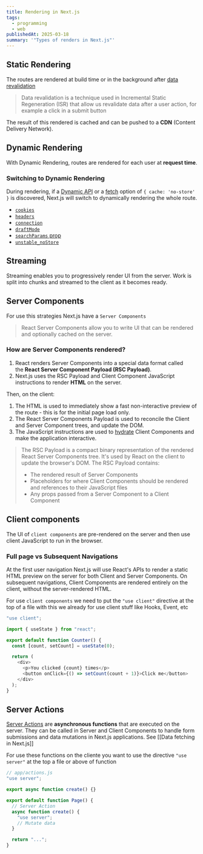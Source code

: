 ```yaml
---
title: Rendering in Next.js
tags:
  - programming
  - web
publishedAt: 2025-03-18
summary: '"Types of renders in Next.js"'
---
```


## Static Rendering

The routes are rendered at build time or in the background after [data revalidation](https://nextjs.org/docs/app/building-your-application/data-fetching/incremental-static-regeneration)

> Data revalidation is a technique used in Incremental Static Regeneration (ISR) that allow us revalidate data after a user action, for example a click in a submit button

The result of this rendered is cached and can be pushed to a **CDN** (Content Delivery Network).

## Dynamic Rendering

With Dynamic Rendering, routes are rendered for each user at **request time**.

### Switching to Dynamic Rendering

During rendering, if a [Dynamic API](https://nextjs.org/docs/app/building-your-application/rendering/server-components#dynamic-apis) or a [fetch](https://nextjs.org/docs/app/api-reference/functions/fetch) option of `{ cache: 'no-store' }` is discovered, Next.js will switch to dynamically rendering the whole route.

- [`cookies`](https://nextjs.org/docs/app/api-reference/functions/cookies)
- [`headers`](https://nextjs.org/docs/app/api-reference/functions/headers)
- [`connection`](https://nextjs.org/docs/app/api-reference/functions/connection)
- [`draftMode`](https://nextjs.org/docs/app/api-reference/functions/draft-mode)
- [`searchParams` prop](https://nextjs.org/docs/app/api-reference/file-conventions/page#searchparams-optional)
- [`unstable_noStore`](https://nextjs.org/docs/app/api-reference/functions/unstable_noStore)

## Streaming

Streaming enables you to progressively render UI from the server. Work is split into chunks and streamed to the client as it becomes ready.

## Server Components

For use this strategies Next.js have a `Server Components`

> React Server Components allow you to write UI that can be rendered and optionally cached on the server.

### How are Server Components rendered?

1. React renders Server Components into a special data format called the **React Server Component Payload (RSC Payload)**.
2. Next.js uses the RSC Payload and Client Component JavaScript instructions to render **HTML** on the server.

Then, on the client:

1. The HTML is used to immediately show a fast non-interactive preview of the route - this is for the initial page load only.
2. The React Server Components Payload is used to reconcile the Client and Server Component trees, and update the DOM.
3. The JavaScript instructions are used to [hydrate](https://react.dev/reference/react-dom/client/hydrateRoot) Client Components and make the application interactive.

> The RSC Payload is a compact binary representation of the rendered React Server Components tree. It's used by React on the client to update the browser's DOM. The RSC Payload contains:
>
> - The rendered result of Server Components
> - Placeholders for where Client Components should be rendered and references to their JavaScript files
> - Any props passed from a Server Component to a Client Component

## Client components

The UI of `client components` are pre-rendered on the server and then use client JavaScript to run in the browser.

### Full page vs Subsequent Navigations

At the first user navigation Next.js will use React's APIs to render a static HTML preview on the server for both Client and Server Components. On subsequent navigations, Client Components are rendered entirely on the client, without the server-rendered HTML.

For use `client components` we need to put the `"use client"` directive at the top of a file with this we already for use client stuff like Hooks, Event, etc

```js
"use client";

import { useState } from "react";

export default function Counter() {
  const [count, setCount] = useState(0);

  return (
    <div>
      <p>You clicked {count} times</p>
      <button onClick={() => setCount(count + 1)}>Click me</button>
    </div>
  );
}
```

## Server Actions

[Server Actions](https://react.dev/reference/rsc/server-actions) are **asynchronous functions** that are executed on the server. They can be called in Server and Client Components to handle form submissions and data mutations in Next.js applications. See [[Data fetching in Next.js]]

For use these functions on the cliente you want to use the directive `"use server"` at the top a file or above of function

```js
// app/actions.js
"use server";

export async function create() {}
```

```js
export default function Page() {
  // Server Action
  async function create() {
    "use server";
    // Mutate data
  }

  return "...";
}
```
